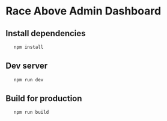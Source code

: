 # Race Above Admin Dashboard

## Install dependencies

```bash
   npm install
```

## Dev server

```bash
   npm run dev
```

## Build for production

```bash
   npm run build
```
